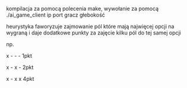kompilacja za pomocą polecenia make, 
wywołanie za pomocą
./ai_game_client ip port gracz głebokość

heurystyka faworyzuje zajmowanie pól które mają najwięcej opcji na wygraną i daje dodatkowe punkty za zajęcie kilku pól do tej samej opcji

np.

x - - -  1pkt

x - x -  2pkt 

x - x x  4pkt